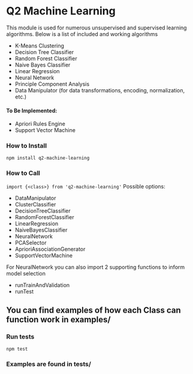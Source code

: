 # Q2 Machine Learning
This module is used for numerous unsupervised and supervised learning algorithms. Below is a list of included and working algorithms
* K-Means Clustering
* Decision Tree Classifier
* Random Forest Classifier
* Naive Bayes Classifier
* Linear Regression 
* Neural Network 
* Principle Component Analysis
* Data Manipulator (for data transformations, encoding, normalization, etc.)

#### To Be Implemented:
- Apriori Rules Engine
- Support Vector Machine 

### How to Install
`npm install q2-machine-learning`

### How to Call
`import {<class>} from 'q2-machine-learning'`
Possible <class> options:
- DataManipulator
- ClusterClassifier
- DecisionTreeClassifier
- RandomForestClassifier
- LinearRegression
- NaiveBayesClassifier
- NeuralNetwork
- PCASelector
- AprioriAssociationGenerator
- SupportVectorMachine

For NeuralNetwork you can also import 2 supporting functions to inform model selection
- runTrainAndValidation
- runTest

## You can find examples of how each Class can function work in examples/
### Run tests
`npm test`

### Examples are found in tests/

